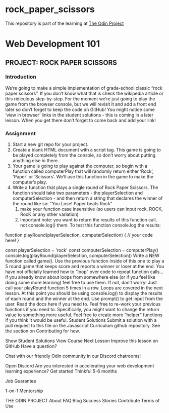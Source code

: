 # rock_paper_scissors
This repository is part of the learning at [The Odin Project](https://www.theodinproject.com/)

# Web Development 101
## PROJECT: ROCK PAPER SCISSORS

### Introduction

We’re going to make a simple implementation of grade-school classic “rock paper 
scissors”. If you don’t know what that is check the wikipedia article or this 
ridiculous step-by-step. For the moment we’re just going to play the game from 
the browser console, but we will revisit it and add a front end later so don’t 
forget to keep the code on GitHub! You might notice some ‘view in browser’ links
in the student solutions - this is coming in a later lesson. When you get there 
don’t forget to come back and add your link!

### Assignment

1. Start a new git repo for your project.
2. Create a blank HTML document with a script tag. This game is going to be played 
completely from the console, so don’t worry about putting anything else in there.
3. Your game is going to play against the computer, so begin with a function called 
computerPlay that will randomly return either ‘Rock’, ‘Paper’ or ‘Scissors’. 
We’ll use this function in the game to make the computer’s play.
4. Write a function that plays a single round of Rock Paper Scissors. The function 
should take two parameters - the playerSelection and computerSelection - and 
then return a string that declares the winner of the round like so: "You Lose! 
Paper beats Rock"
    1. make your function case insensitive (so users can input rock, ROCK, RocK or any 
other variation)
    2. Important note: you want to return the results of this function call, not 
console.log() them. To test this function console.log the results:

function playRound(playerSelection, computerSelection) {
	// your code here!
}

const playerSelection = 'rock'
const computerSelection = computerPlay()
console.log(playRound(playerSelection, computerSelection))
Write a NEW function called game(). Use the previous function inside of this one to play a 5 round game that keeps score and reports a winner or loser at the end.
You have not officially learned how to “loop” over code to repeat function calls… if you already know about loops from somewhere else (or if you feel like doing some more learning) feel free to use them. If not, don’t worry! Just call your playRound function 5 times in a row. Loops are covered in the next lesson.
At this point you should be using console.log() to display the results of each round and the winner at the end.
Use prompt() to get input from the user. Read the docs here if you need to.
Feel free to re-work your previous functions if you need to. Specifically, you might want to change the return value to something more useful.
Feel free to create more “helper” functions if you think it would be useful.
Student Solutions
Submit a solution with a pull request to this file on the Javascript Curriculum github repository. See the section on Contributing for how.

 Show Student Solutions
View Course
Next Lesson
 Improve this lesson on GitHub
Have a question?

Chat with our friendly Odin community in our Discord chatrooms!

Open Discord
Are you interested in accelerating your web development learning experience?
Get started
Thinkful
5-6 months

Job Guarantee

1-on-1 Mentorship


THE ODIN PROJECT
About
FAQ
Blog
Success Stories
Contribute
Terms of Use
